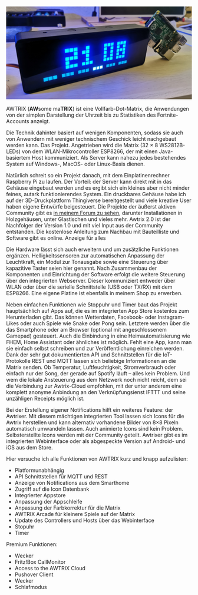 ![AWTRIX Pro](\assets\awtrix_pro.jpg)

AWTRIX (**AW**some ma**TRIX**) ist eine Vollfarb-Dot-Matrix, die Anwendungen von der simplen Darstellung der Uhrzeit bis zu Statistiken des Fortnite-Accounts anzeigt.

Die Technik dahinter basiert auf wenigen Komponenten, sodass sie auch von Anwendern mit weniger technischem Geschick leicht nachgebaut werden kann. Das Projekt. Angetrieben wird die Matrix (32 × 8 WS2812B-LEDs) von dem WLAN-Mikrocontroller ESP8266, der mit einen Java-basiertem Host kommuniziert. Als Server kann nahezu jedes bestehendes System auf Windows-, MacOS- oder Linux-Basis dienen.

Natürlich schreit so ein Projekt danach, mit dem Einplatinenrechner Raspberry Pi zu laufen. Der Vorteil: der Server kann direkt mit in das Gehäuse eingebaut werden und es ergibt sich ein kleines aber nicht minder feines, autark funktionierendes System. Ein druckbares Gehäuse habe ich auf der 3D-Druckplattform Thingiverse bereitgestellt und viele kreative User haben eigene Entwürfe beigesteuert. Die Projekte der äußerst aktiven Community gibt es [in meinem Forum zu sehen](https://forum.blueforcer.de/d/22-show-your-awtrix/), darunter Installationen in Holzgehäusen, unter Glastischen und vieles mehr. Awtrix 2.0 ist der Nachfolger der Version 1.0 und mit viel Input aus der Community entstanden. Die kostenlose Anleitung zum Nachbau mit Bauteilliste und Software gibt es online.
Anzeige für alles

Die Hardware lässt sich auch erweitern und um zusätzliche Funktionen ergänzen. Helligkeitssensoren zur automatischen Anpassung der Leuchtkraft, ein Modul zur Tonausgabe sowie eine Steuerung über kapazitive Taster seien hier genannt. Nach Zusammenbau der Komponenten und Einrichtung der Software erfolgt die weitere Steuerung über den integrierten Webserver. Dieser kommuniziert entweder über WLAN oder über die serielle Schnittstelle (USB oder TX/RX) mit dem ESP8266. Eine eigene Platine ist ebenfalls in meinem Shop zu erwerben.

Neben einfachen Funktionen wie Stoppuhr und Timer baut das Projekt hauptsächlich auf Apps auf, die es im integrierten App Store kostenlos zum Herunterladen gibt. Das können Wetterdaten, Facebook- oder Instagram-Likes oder auch Spiele wie Snake oder Pong sein. Letztere werden über die das Smartphone oder am Browser (optional mit angeschlossenem Gamepad) gesteuert. Auch die Einbindung in eine Heimautomatisierung wie FHEM, Home Assistant oder ähnliches ist möglich. Fehlt eine App, kann man sie einfach selbst schreiben und zur Veröffentlichung einreichen werden.
Dank der sehr gut dokumentierten API und Schnittstellen für die IoT-Protokolle REST und MQTT lassen sich beliebige Informationen an die Matrix senden. Ob Temperatur, Luftfeuchtigkeit, Stromverbrauch oder einfach nur der Song, der gerade auf Spotify läuft – alles kein Problem. Und wem die lokale Ansteuerung aus dem Netzwerk noch nicht reicht, dem sei die Verbindung zur Awtrix-Cloud empfohlen, mit der unter anderem eine komplett anonyme Anbindung an den Verknüpfungsienst IFTTT und seine unzähligen Receipts möglich ist.

Bei der Erstellung eigener Notifications hilft ein weiteres Feature: der Awtrixer. Mit diesem mächtigen integrierten Tool lassen sich Icons für die Awtrix herstellen und kann alternativ vorhandene Bilder von 8×8 Pixeln automatisch umwandeln lassen. Auch animierte Icons sind kein Problem. Selbsterstellte Icons werden mit der Community geteilt. Awtrixer gibt es im integrierten Webinterface oder als abgespeckte Version auf Android- und iOS aus dem Store. 

Hier versuche ich alle Funktionen von AWTRIX kurz und knapp aufzulisten:

- Platformunabhängig
- API Schnittstellen für MQTT und REST
- Anzeige von Notifications aus dem Smarthome
- Zugriff auf die Icon Datenbank
- Integrierter Appstore
- Anpassung der Appschleife
- Anpassung der Farbkorrektur für die Matrix
- AWTRIX Arcade für kleinere Spiele auf der Matrix
- Update des Controllers und Hosts über das Webinterface
- Stopuhr
- Timer

Premium Funktionen:
- Wecker
- Fritz!Box CallMonitor
- Access to the AWTRIX Cloud
- Pushover Client
- Wecker
- Schlafmodus